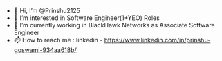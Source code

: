 - 👋 Hi, I’m @Prinshu2125
- 👀 I’m interested in Software Engineer(1+YEO) Roles
- 🌱 I’m currently working in BlackHawk Networks as Associate Software Engineer
- 📫 How to reach me : linkedin - https://www.linkedin.com/in/prinshu-goswami-934aa618b/

<!---
Prinshu2125/Prinshu2125 is a ✨ special ✨ repository because its `README.md` (this file) appears on your GitHub profile.
You can click the Preview link to take a look at your changes.
--->
